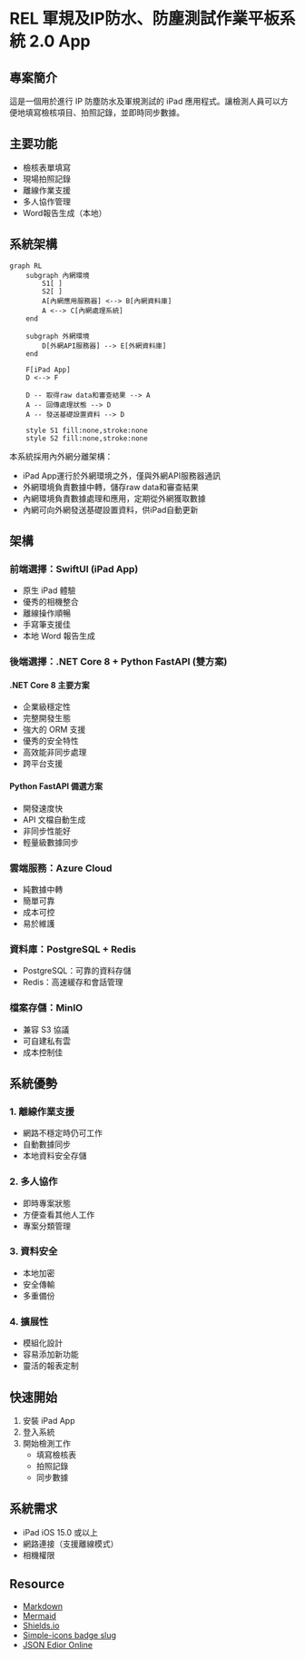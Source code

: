 # REL 軍規及IP防水、防塵測試作業平板系統 2.0 App

## 專案簡介
這是一個用於進行 IP 防塵防水及軍規測試的 iPad 應用程式。讓檢測人員可以方便地填寫檢核項目、拍照記錄，並即時同步數據。

## 主要功能
- 檢核表單填寫
- 現場拍照記錄
- 離線作業支援
- 多人協作管理
- Word報告生成（本地）

## 系統架構
```mermaid
graph RL
    subgraph 內網環境
        S1[ ]
        S2[ ]
        A[內網應用服務器] <--> B[內網資料庫]
        A <--> C[內網處理系統]
    end
        
    subgraph 外網環境
        D[外網API服務器] --> E[外網資料庫]
    end
    
    F[iPad App]
    D <--> F
    
    D -- 取得raw data和審查結果 --> A
    A -- 回傳處理狀態 --> D
    A -- 發送基礎設置資料 --> D

    style S1 fill:none,stroke:none
    style S2 fill:none,stroke:none
```

本系統採用內外網分離架構：
- iPad App運行於外網環境之外，僅與外網API服務器通訊
- 外網環境負責數據中轉，儲存raw data和審查結果
- 內網環境負責數據處理和應用，定期從外網獲取數據
- 內網可向外網發送基礎設置資料，供iPad自動更新

## 架構

### 前端選擇：SwiftUI (iPad App)
- 原生 iPad 體驗
- 優秀的相機整合
- 離線操作順暢
- 手寫筆支援佳
- 本地 Word 報告生成

### 後端選擇：.NET Core 8 + Python FastAPI (雙方案)

#### .NET Core 8 主要方案
- 企業級穩定性
- 完整開發生態
- 強大的 ORM 支援
- 優秀的安全特性
- 高效能非同步處理
- 跨平台支援

#### Python FastAPI 備選方案
- 開發速度快
- API 文檔自動生成
- 非同步性能好
- 輕量級數據同步

### 雲端服務：Azure Cloud
- 純數據中轉
- 簡單可靠
- 成本可控
- 易於維護

### 資料庫：PostgreSQL + Redis
- PostgreSQL：可靠的資料存儲
- Redis：高速緩存和會話管理

### 檔案存儲：MinIO
- 兼容 S3 協議
- 可自建私有雲
- 成本控制佳

## 系統優勢

### 1. 離線作業支援
- 網路不穩定時仍可工作
- 自動數據同步
- 本地資料安全存儲

### 2. 多人協作
- 即時專案狀態
- 方便查看其他人工作
- 專案分類管理

### 3. 資料安全
- 本地加密
- 安全傳輸
- 多重備份

### 4. 擴展性
- 模組化設計
- 容易添加新功能
- 靈活的報表定制

## 快速開始
1. 安裝 iPad App
2. 登入系統
3. 開始檢測工作
   - 填寫檢核表
   - 拍照記錄
   - 同步數據

## 系統需求
- iPad iOS 15.0 或以上
- 網路連接（支援離線模式）
- 相機權限

## Resource
- [Markdown](https://markdown.tw/)
- [Mermaid](https://mermaid.js.org/)
- [Shields.io](https://shields.io/)
- [Simple-icons badge slug](https://github.com/simple-icons/simple-icons/blob/master/slugs.md)
- [JSON Edior Online](https://jsoneditoronline.org/images/logo.png)
